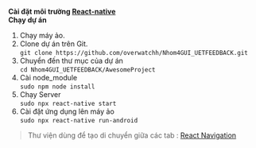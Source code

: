 **Cài đặt môi trường [React-native](https://reactnative.dev/docs/environment-setup)** \
**Chạy dự án**
1. Chạy máy ảo.
2. Clone dự án trên Git. \
`git clone https://github.com/overwatchh/Nhom4GUI_UETFEEDBACK.git`
3. Chuyển đến thư mục của dự án \
`cd Nhom4GUI_UETFEEDBACK/AwesomeProject`
4. Cài node_module \
`sudo npm node install`
5. Chạy Server \
`sudo npx react-native start`
6. Cài đặt ứng dụng lên máy ảo \
`sudo npx react-native run-android`
 > Thư viện dùng để tạo di chuyển giữa các tab : [React Navigation](https://reactnavigation.org/)
